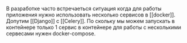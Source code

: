В разработке часто встречаеться ситуация когда для работы приложения нужно использовать несколько сервисов в [[docker]]. Допутим [[Django]] с [[Celery]]. По скольку мы можем запускать в контейнере только 1 сервис в контейнере для работы с несколькими сервесами нужен docker-compose.
